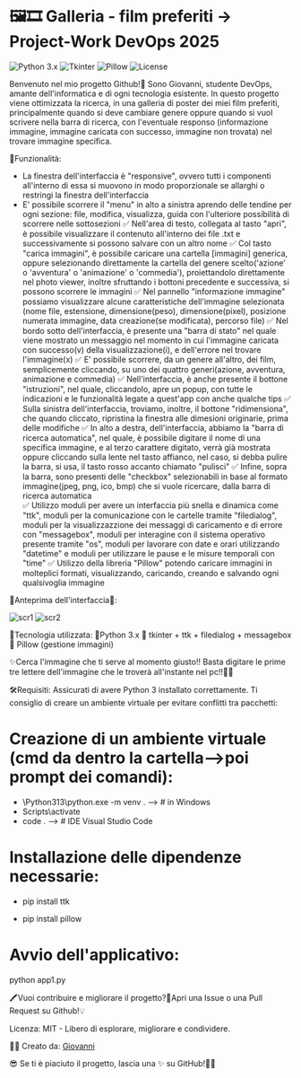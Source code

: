 # 🖼️🎞️ Galleria - film preferiti -> Project-Work DevOps 2025

![Python 3.x](https://badgen.net/badge/Python/3.x/blue?icon=python)
![Tkinter](https://badgen.net/badge/Tkinter/Framework/red?icon=python)
![Pillow](https://badgen.net/badge/Pillow/Library/yellow?icon=python)
![License](https://badgen.net/badge/License/MIT/green?icon=python)

Benvenuto nel mio progetto Github!🧪 Sono Giovanni, studente DevOps, amante dell'informatica e di ogni tecnologia esistente. In questo progetto viene ottimizzata la ricerca, in una galleria di poster dei miei film preferiti, principalmente quando si deve cambiare genere oppure quando si vuol scrivere nella barra di ricerca, con l'eventuale responso (informazione immagine, immagine caricata con successo, immagine non trovata) nel trovare immagine specifica.

📖Funzionalità: 
- La finestra dell'interfaccia è "responsive", ovvero tutti i componenti all'interno di essa si muovono in modo proporzionale se allarghi o restringi la finestra dell'interfaccia 
- E' possibile scorrere il "menu" in alto a sinistra aprendo delle tendine per ogni sezione: file, modifica, visualizza, guida con l'ulteriore possibilità di scorrere nelle sottosezioni 
✅ Nell'area di testo, collegata al tasto "apri", è possibile visualizzare il contenuto all'interno dei file .txt e successivamente si possono salvare con un altro nome 
✅ Col tasto "carica immagini", è possibile caricare una cartella [immagini] generica, oppure selezionando direttamente la cartella del genere scelto('azione' o 'avventura' o 'animazione' o 'commedia'),              proiettandolo direttamente nel photo viewer, inoltre sfruttando i bottoni precedente e successiva, si possono scorrere le immagini 
✅ Nel pannello "informazione immagine" possiamo visualizzare alcune caratteristiche dell'immagine selezionata (nome file, estensione, dimensione(peso), dimensione(pixel), posizione numerata immagine, data           creazione(se modificata), percorso file) 
✅ Nel bordo sotto dell'interfaccia, è presente una "barra di stato" nel quale viene mostrato un messaggio nel momento in cui l'immagine caricata con successo(v) della visualizzazione(i), e dell'errore nel           trovare l'immagine(x) 
✅ E' possibile scorrere, da un genere all'altro, dei film, semplicemente cliccando, su uno dei quattro generi(azione, avventura, animazione e commedia) 
✅ Nell'interfaccia, è anche presente il bottone "istruzioni", nel quale, cliccandolo, apre un popup, con tutte le indicazioni e le funzionalità legate a quest'app con anche qualche tips 
✅ Sulla sinistra dell'interfaccia, troviamo, inoltre, il bottone "ridimensiona", che quando cliccato, ripristina la finestra alle dimesioni originarie, prima delle modifiche 
✅ In alto a destra, dell'interfaccia, abbiamo la "barra di ricerca automatica", nel quale, è possibile digitare il nome di una specifica immagine, e al terzo carattere digitato, verrà già mostrata oppure            cliccando sulla lente nel tasto affianco, nel caso, si debba pulire la barra, si usa, il tasto rosso accanto chiamato "pulisci" 
✅ Infine, sopra la barra, sono presenti delle "checkbox" selezionabili in base al formato immagine(jpeg, png, ico, bmp) che si vuole ricercare, dalla barra di ricerca automatica             
✅ Utilizzo moduli per avere un interfaccia più snella e dinamica come "ttk", moduli per la comunicazione con le cartelle tramite "filedialog", moduli per la visualizzazzione dei messaggi di caricamento e di         errore con "messagebox", moduli per interagine con il sistema operativo presente tramite "os", moduli per lavorare con date e orari utilizzando "datetime" e moduli per utilizzare le pause e le misure temporali    con "time"
✅ Utilizzo della libreria "Pillow" potendo caricare immagini in molteplici formati, visualizzando, caricando, creando e salvando ogni qualsivoglia immagine

🐍Anteprima dell'interfaccia🧭:

![scr1](https://github.com/user-attachments/assets/36fbfb56-e1ba-4115-9aa4-93ad6ae80217)
![scr2](https://github.com/user-attachments/assets/94608d77-c945-407d-afc5-aabd423274ae)

🤖Tecnologia utilizzata: 📌Python 3.x  📌  tkinter + ttk + filedialog + messagebox   📌  Pillow (gestione immagini) 

✨Cerca l'immagine che ti serve al momento giusto!! Basta digitare le prime tre lettere dell'immagine che le troverà all'instante nel pc!!🤩🚀



🛠️Requisiti: 
Assicurati di avere Python 3 installato correttamente. Ti consiglio di creare un ambiente virtuale per evitare conflitti tra pacchetti:

# Creazione di un ambiente virtuale (cmd da dentro la cartella-->poi prompt dei comandi):
- \Python313\python.exe -m venv .                --> # in Windows
- Scripts\activate           
- code .                                         --> # IDE Visual Studio Code


# Installazione delle dipendenze necessarie:
- pip install ttk

- pip install pillow


# Avvio dell'applicativo:
python app1.py



🖍️Vuoi contribuire e migliorare il progetto?🧠Apri una Issue o una Pull Request su Github!💡

Licenza: MIT - Libero di esplorare, migliorare e condividere.


👩‍🎨 Creato da: [Giovanni](https://github.com/IlGiocatore93)


😎 Se ti è piaciuto il progetto, lascia una ✨ su GitHub!👨‍💻


















  


